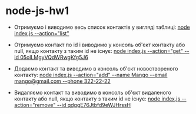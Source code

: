 # node-js-hw1

- Отримуємо і виводимо весь список контактів у вигляді таблиці: [node index.js --action="list"](https://prnt.sc/BzmDa5tCD5vY)

- Отримуємо контакт по id і виводимо у консоль об'єкт контакту або null, якщо контакту з таким id не існує: [node index.js --action="get" --id 05olLMgyVQdWRwgKfg5J6](https://prnt.sc/rO4nJ12WRR0t)

- Додаємо контакт та виводимо в консоль об'єкт новоствореного контакту: [node index.js --action="add" --name Mango --email mango@gmail.com --phone 322-22-22](https://prnt.sc/QwaF9gCHM0Sc)

- Видаляємо контакт та виводимо в консоль об'єкт видаленого контакту або null, якщо контакту з таким id не існує: [node index.js --action="remove" --id qdggE76Jtbfd9eWJHrssH](https://prnt.sc/0Pb2ukSir8pG)
